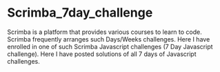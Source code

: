 # Scrimba_7day_challenge

Scrimba is a platform that provides various courses to learn to code.
Scrimba frequently arranges such Days/Weeks challenges.
Here I have enrolled in one of such Scrimba Javascript challenges (7 Day Javascript challenge).
Here I have posted solutions of all 7 days of Javascript challenges.
